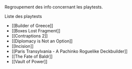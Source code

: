 Regroupement des info concernant les playtests.

Liste des playtests
- [[Builder of Greece]]
- [[Boxes Lost Fragment]]
- [[Contraptions 2]]
- [[Diplomacy is Not an Option]]
- [[Incision]]
- [[Paris Transylvania - A Pachinko Roguelike Deckbuilder]]
- [[The Fate of Baldr]]
- [[Vault of Power]]